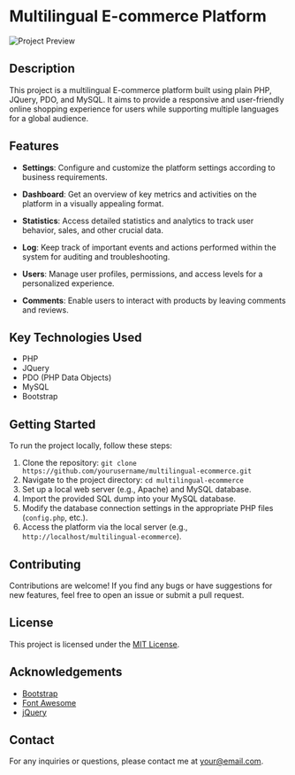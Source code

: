 # Multilingual E-commerce Platform

![Project Preview](/path/to/preview.png) <!-- You can add an image showing a preview of your project here -->

## Description

This project is a multilingual E-commerce platform built using plain PHP, JQuery, PDO, and MySQL. It aims to provide a responsive and user-friendly online shopping experience for users while supporting multiple languages for a global audience.

## Features

- **Settings**: Configure and customize the platform settings according to business requirements.

- **Dashboard**: Get an overview of key metrics and activities on the platform in a visually appealing format.

- **Statistics**: Access detailed statistics and analytics to track user behavior, sales, and other crucial data.

- **Log**: Keep track of important events and actions performed within the system for auditing and troubleshooting.

- **Users**: Manage user profiles, permissions, and access levels for a personalized experience.

- **Comments**: Enable users to interact with products by leaving comments and reviews.

## Key Technologies Used

- PHP
- JQuery
- PDO (PHP Data Objects)
- MySQL
- Bootstrap

## Getting Started

To run the project locally, follow these steps:

1. Clone the repository: `git clone https://github.com/yourusername/multilingual-ecommerce.git`
2. Navigate to the project directory: `cd multilingual-ecommerce`
3. Set up a local web server (e.g., Apache) and MySQL database.
4. Import the provided SQL dump into your MySQL database.
5. Modify the database connection settings in the appropriate PHP files (`config.php`, etc.).
6. Access the platform via the local server (e.g., `http://localhost/multilingual-ecommerce`).

## Contributing

Contributions are welcome! If you find any bugs or have suggestions for new features, feel free to open an issue or submit a pull request.

## License

This project is licensed under the [MIT License](LICENSE).

## Acknowledgements

- [Bootstrap](https://getbootstrap.com/)
- [Font Awesome](https://fontawesome.com/)
- [jQuery](https://jquery.com/)

## Contact

For any inquiries or questions, please contact me at your@email.com.
